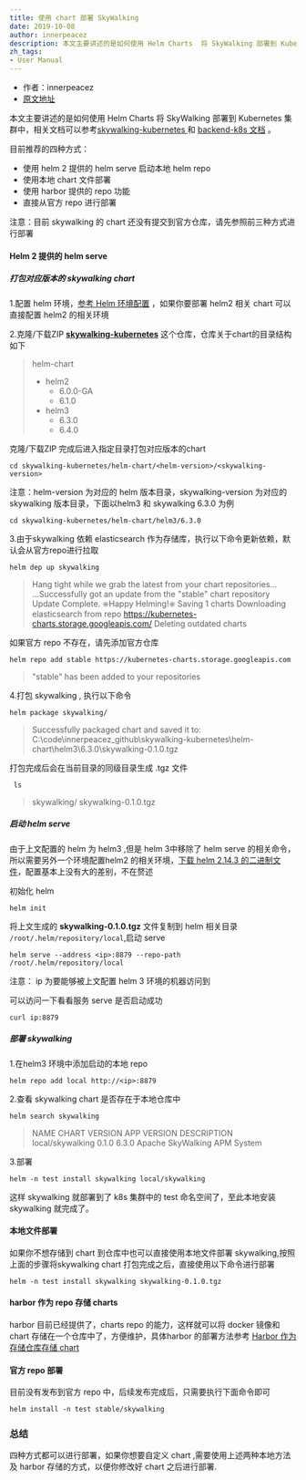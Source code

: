 ```yaml
---
title: 使用 chart 部署 SkyWalking
date: 2019-10-08
author: innerpeacez
description: 本文主要讲述的是如何使用 Helm Charts  将 SkyWalking 部署到 Kubernetes 集群中。
zh_tags:
- User Manual
---
```


- 作者：innerpeacez
- [原文地址](https://ipzgo.top/2019-10-08-%E5%A6%82%E4%BD%95%E4%BD%BF%E7%94%A8-helm-chart-%E9%83%A8%E7%BD%B2-skywalking/)

本文主要讲述的是如何使用 Helm Charts  将 SkyWalking 部署到 Kubernetes 集群中，相关文档可以参考[skywalking-kubernetes ](https://github.com/apache/skywalking-kubernetes)和 [backend-k8s 文档](https://github.com/apache/skywalking/blob/master/docs/en/setup/backend/backend-k8s.md) 。

目前推荐的四种方式：

- 使用 helm 2 提供的 helm serve 启动本地 helm repo 
- 使用本地 chart 文件部署
- 使用 harbor 提供的 repo 功能
- 直接从官方 repo 进行部署

注意：目前 skywalking 的 chart 还没有提交到官方仓库，请先参照前三种方式进行部署

#### Helm 2 提供的 helm serve 

##### **打包对应版本的 skywalking chart**

1.配置 helm 环境，[参考 Helm 环境配置](https://ipzgo.top/2019-07-26-Windows-%E4%BD%BF%E7%94%A8-helm3-%E5%92%8C-kubectl/) ，如果你要部署 helm2 相关 chart 可以直接配置 helm2 的相关环境

2.克隆/下载ZIP [**skywalking-kubernetes**](https://github.com/apache/skywalking-kubernetes) 这个仓库，仓库关于chart的目录结构如下

> helm-chart
>
> - helm2
>   - 6.0.0-GA
>   - 6.1.0
> - helm3
>   - 6.3.0
>   - 6.4.0

克隆/下载ZIP 完成后进入指定目录打包对应版本的chart 

```shell
cd skywalking-kubernetes/helm-chart/<helm-version>/<skywalking-version>
```

注意：helm-version 为对应的 helm 版本目录，skywalking-version 为对应的 skywalking 版本目录，下面以helm3 和 skywalking 6.3.0 为例

```shell
cd skywalking-kubernetes/helm-chart/helm3/6.3.0
```

3.由于skywalking 依赖 elasticsearch 作为存储库，执行以下命令更新依赖，默认会从官方repo进行拉取

```shell
helm dep up skywalking
```

> Hang tight while we grab the latest from your chart repositories...
> ...Successfully got an update from the "stable" chart repository
> Update Complete. ⎈Happy Helming!⎈
> Saving 1 charts
> Downloading elasticsearch from repo https://kubernetes-charts.storage.googleapis.com/
> Deleting outdated charts

如果官方 repo 不存在，请先添加官方仓库

```shell
helm repo add stable https://kubernetes-charts.storage.googleapis.com
```

>"stable" has been added to your repositories

4.打包 skywalking , 执行以下命令

```shell
helm package skywalking/
```

>Successfully packaged chart and saved it to: C:\code\innerpeacez_github\skywalking-kubernetes\helm-chart\helm3\6.3.0\skywalking-0.1.0.tgz

打包完成后会在当前目录的同级目录生成 .tgz 文件

```
 ls
```

>skywalking/  skywalking-0.1.0.tgz

##### 启动 helm serve 

由于上文配置的 helm 为 helm3 ,但是 helm 3中移除了 helm serve 的相关命令，所以需要另外一个环境配置helm2 的相关环境，[下载 helm 2.14.3 的二进制文件](https://github.com/helm/helm/releases/tag/v2.14.3)，配置基本上没有大的差别，不在赘述

初始化 helm 

```shelm
helm init
```

将上文生成的 **skywalking-0.1.0.tgz** 文件复制到 helm 相关目录 `/root/.helm/repository/local`,启动 serve

```shell
helm serve --address <ip>:8879 --repo-path /root/.helm/repository/local
```

注意： ip 为要能够被上文配置 helm 3 环境的机器访问到

可以访问一下看看服务 serve 是否启动成功

```shell
curl ip:8879
```

##### 部署 skywalking

1.在helm3 环境中添加启动的本地 repo 

```shell
helm repo add local http://<ip>:8879
```

2.查看 skywalking chart 是否存在于本地仓库中

```shell
helm search skywalking
```

> NAME             	CHART VERSION	APP VERSION	DESCRIPTION                 
> local/skywalking 	0.1.0        	6.3.0      	Apache SkyWalking APM System

3.部署

```shell
helm -n test install skywalking local/skywalking
```

这样 skywalking 就部署到了 k8s 集群中的 test 命名空间了，至此本地安装skywalking 就完成了。

#### 本地文件部署

如果你不想存储到 chart 到仓库中也可以直接使用本地文件部署 skywalking,按照上面的步骤将skywalking chart 打包完成之后，直接使用以下命令进行部署

```shell
helm -n test install skywalking skywalking-0.1.0.tgz
```

#### harbor 作为 repo 存储 charts

harbor 目前已经提供了，charts repo 的能力，这样就可以将 docker 镜像和 chart 存储在一个仓库中了，方便维护，具体harbor 的部署方法参考 [Harbor 作为存储仓库存储 chart](https://ipzgo.top/2019-07-26-Helm-3-%E4%BD%BF%E7%94%A8-harbor-%E4%BD%9C%E4%B8%BA%E4%BB%93%E5%BA%93%E5%AD%98%E5%82%A8-charts/)

#### 官方 repo 部署

目前没有发布到官方 repo 中，后续发布完成后，只需要执行下面命令即可

```shell
helm install -n test stable/skywalking
```

### 总结

四种方式都可以进行部署，如果你想要自定义 chart ,需要使用上述两种本地方法及 harbor 存储的方式，以便你修改好 chart 之后进行部署.
